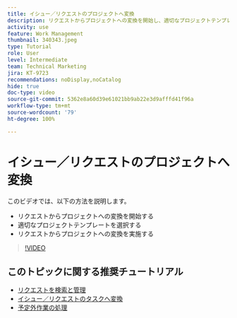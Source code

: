 ```yaml
---
title: イシュー／リクエストのプロジェクトへ変換
description: リクエストからプロジェクトへの変換を開始し、適切なプロジェクトテンプレートを選択して、変換を実施する方法について説明します。
activity: use
feature: Work Management
thumbnail: 340343.jpeg
type: Tutorial
role: User
level: Intermediate
team: Technical Marketing
jira: KT-9723
recommendations: noDisplay,noCatalog
hide: true
doc-type: video
source-git-commit: 5362e8a60d39e61021bb9ab22e3d9afffd41f96a
workflow-type: tm+mt
source-wordcount: '79'
ht-degree: 100%

---
```


# イシュー／リクエストのプロジェクトへ変換

このビデオでは、以下の方法を説明します。

* リクエストからプロジェクトへの変換を開始する
* 適切なプロジェクトテンプレートを選択する
* リクエストからプロジェクトへの変換を実施する

>[!VIDEO](https://video.tv.adobe.com/v/340343/?quality=12&learn=on)


## このトピックに関する推奨チュートリアル

* [リクエストを検索と管理](/help/manage-work/issues-requests/find-requests.md)
* [イシュー／リクエストのタスクへ変換](/help/manage-work/issues-requests/convert-issues-to-other-work-items.md)
* [予定外作業の処理](/help/manage-work/issues-requests/handle-unplanned-work.md)

